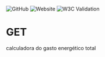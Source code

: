 ![GitHub](https://img.shields.io/github/license/gabrielrodriguesdossantos/get)
![Website](https://img.shields.io/website?url=https%3A%2F%2Fgabrielrodriguesdossantos.github.io%2Fget%2F)
![W3C Validation](https://img.shields.io/w3c-validation/html?targetUrl=https%3A%2F%2Fgabrielrodriguesdossantos.github.io%2Fget%2F)



# GET
calculadora do gasto energético total
